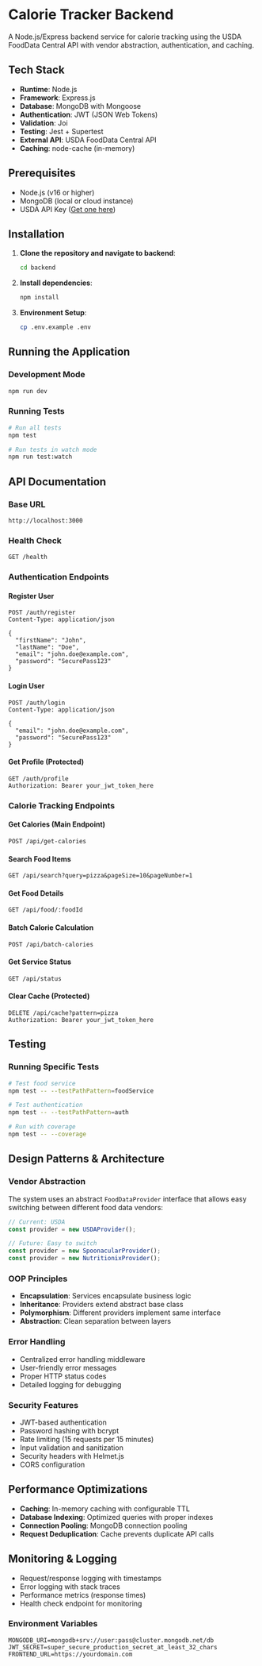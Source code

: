 # Calorie Tracker Backend

A Node.js/Express backend service for calorie tracking using the USDA FoodData Central API with vendor abstraction, authentication, and caching.

## Tech Stack

- **Runtime**: Node.js
- **Framework**: Express.js
- **Database**: MongoDB with Mongoose
- **Authentication**: JWT (JSON Web Tokens)
- **Validation**: Joi
- **Testing**: Jest + Supertest
- **External API**: USDA FoodData Central API
- **Caching**: node-cache (in-memory)

## Prerequisites

- Node.js (v16 or higher)
- MongoDB (local or cloud instance)
- USDA API Key ([Get one here](https://fdc.nal.usda.gov/api-key-signup.html))

## Installation

1. **Clone the repository and navigate to backend**:
   ```bash
   cd backend
   ```

2. **Install dependencies**:
   ```bash
   npm install
   ```

3. **Environment Setup**:
   ```bash
   cp .env.example .env
   ```


## Running the Application

### Development Mode
```bash
npm run dev
```


### Running Tests
```bash
# Run all tests
npm test

# Run tests in watch mode
npm run test:watch
```

## API Documentation

### Base URL
```
http://localhost:3000
```

### Health Check
```http
GET /health
```

### Authentication Endpoints

#### Register User
```http
POST /auth/register
Content-Type: application/json

{
  "firstName": "John",
  "lastName": "Doe",
  "email": "john.doe@example.com",
  "password": "SecurePass123"
}
```

#### Login User
```http
POST /auth/login
Content-Type: application/json

{
  "email": "john.doe@example.com",
  "password": "SecurePass123"
}
```

#### Get Profile (Protected)
```http
GET /auth/profile
Authorization: Bearer your_jwt_token_here
```

### Calorie Tracking Endpoints

#### Get Calories (Main Endpoint)
```http
POST /api/get-calories

```



#### Search Food Items
```http
GET /api/search?query=pizza&pageSize=10&pageNumber=1
```

#### Get Food Details
```http
GET /api/food/:foodId
```

#### Batch Calorie Calculation
```http
POST /api/batch-calories

```

#### Get Service Status
```http
GET /api/status
```

#### Clear Cache (Protected)
```http
DELETE /api/cache?pattern=pizza
Authorization: Bearer your_jwt_token_here
```

## Testing


### Running Specific Tests
```bash
# Test food service
npm test -- --testPathPattern=foodService

# Test authentication
npm test -- --testPathPattern=auth

# Run with coverage
npm test -- --coverage
```


## Design Patterns & Architecture

### Vendor Abstraction
The system uses an abstract `FoodDataProvider` interface that allows easy switching between different food data vendors:

```javascript
// Current: USDA
const provider = new USDAProvider();

// Future: Easy to switch
const provider = new SpoonacularProvider();
const provider = new NutritionixProvider();
```

### OOP Principles
- **Encapsulation**: Services encapsulate business logic
- **Inheritance**: Providers extend abstract base class
- **Polymorphism**: Different providers implement same interface
- **Abstraction**: Clean separation between layers

### Error Handling
- Centralized error handling middleware
- User-friendly error messages
- Proper HTTP status codes
- Detailed logging for debugging

### Security Features
- JWT-based authentication
- Password hashing with bcrypt
- Rate limiting (15 requests per 15 minutes)
- Input validation and sanitization
- Security headers with Helmet.js
- CORS configuration

## Performance Optimizations

- **Caching**: In-memory caching with configurable TTL
- **Database Indexing**: Optimized queries with proper indexes
- **Connection Pooling**: MongoDB connection pooling
- **Request Deduplication**: Cache prevents duplicate API calls

## Monitoring & Logging

- Request/response logging with timestamps
- Error logging with stack traces
- Performance metrics (response times)
- Health check endpoint for monitoring



### Environment Variables
```env
MONGODB_URI=mongodb+srv://user:pass@cluster.mongodb.net/db
JWT_SECRET=super_secure_production_secret_at_least_32_chars
FRONTEND_URL=https://yourdomain.com
```